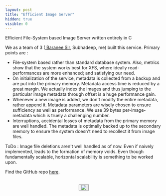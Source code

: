 ```yaml
---
layout: post
title: "Efficient Image Server"
hidden: true
visible: 0
---
```

Efficient File-System based Image Server written entirely in C

We as a team of 3 (<a href="https://www.linkedin.com/in/baraneedhara-karthik-gokuldas-02b506b4"> Baranee Sir</a>, Subhadeep, me) built this service. Primary points are :
 <ul>
  <li>File-system based rather than standard database system. Also, metrics show that the system works best for XFS, where ideally read-performances are more enhanced; and satisfying our need.</li>
  <li>On initialization of the service, metadata is collected from a backup and are put into the primary memory. Metadata access time is reduced by a great margin. We actually index the images and thus jumping to the particular image metadata through offset is a huge performance gain.</li>
  <li>Whenever a new image is added, we don't modify the entire metadata, rather append it. Metadata parameters are wisely chosen to ensure sufficiency as well as performance. We use 39 bytes per-image-metadata which is truely a challenging number.</li>
  <li>Interruptions, accidental losses of metadata from the primary memory are well handled. The metadata is optimally backed up to the secondary memory to ensure the system doesn't need to recollect it from image files.</li>
</ul> 

ToDo : Image file deletions aren't well handled as of now. Even if naively implemented, leads to the formation of memory voids. Even though fundamentally scalable, horizontal scalability is something to be worked upon.

Find the GitHub repo <a href="https://github.com/rounakdatta/imgsrvc">here</a>.

<br>
<center>
<button id="likeButton" onclick="likeItem()"><img src="https://cdn3.iconfinder.com/data/icons/jolly-icons-free/64/thumb-up_64.png"></button>
<div id="likeCount"></div>
</center>

<script type="text/javascript">

let postTitle = "imgsrvc"

let myLocation = "";

function getLocationDetails() {
$.get("https://json.geoiplookup.io/", function (response) {
    myLocation = response;
});
}

function likeItem() {
  getLocationDetails();

  setTimeout(function(){

  var xhr = new XMLHttpRequest();
  xhr.withCredentials = false;
  
  xhr.addEventListener("readystatechange", function () {
    if (this.readyState === 4) {
      console.log(this.responseText);
      showLikes();
    }
  });
  
  xhr.open("POST", "https://rounakdatta.pythonanywhere.com/like/post/" + postTitle);
  xhr.setRequestHeader("content-type", "application/json");
  xhr.setRequestHeader('Access-Control-Allow-Origin', '*')
  xhr.setRequestHeader("Access-Control-Allow-Credentials", true);
  xhr.setRequestHeader("cache-control", "no-cache");
  xhr.setRequestHeader("postman-token", "6b90fa48-bca5-8464-df36-a229e6b15f2a");
  
  console.log(JSON.stringify(myLocation));
  xhr.send(JSON.stringify(myLocation));

  }, 1000);
}

function showLikes() {

	var data = null;
	
	var xhr = new XMLHttpRequest();
	xhr.withCredentials = false;
	
	xhr.addEventListener("readystatechange", function () {
	  if (this.readyState === 4) {
	    console.log(this.responseText);
	    //alert(this.responseText);
	    document.getElementById('likeCount').innerHTML = "<h4>" + String(this.responseText) + "</h4>";
	  }
	});
	
	xhr.open("GET", "https://rounakdatta.pythonanywhere.com/like/post/" + postTitle);
	xhr.setRequestHeader("cache-control", "no-cache");
	xhr.setRequestHeader('Access-Control-Allow-Origin', '*')
	xhr.setRequestHeader("Access-Control-Allow-Credentials", true);
	xhr.setRequestHeader("postman-token", "5e82f0d5-65e0-a89a-729b-10c6f90fffb9");
	
	xhr.send(data);

}

</script>

<script>
$( document ).ready(function() {
    showLikes();
});
</script>